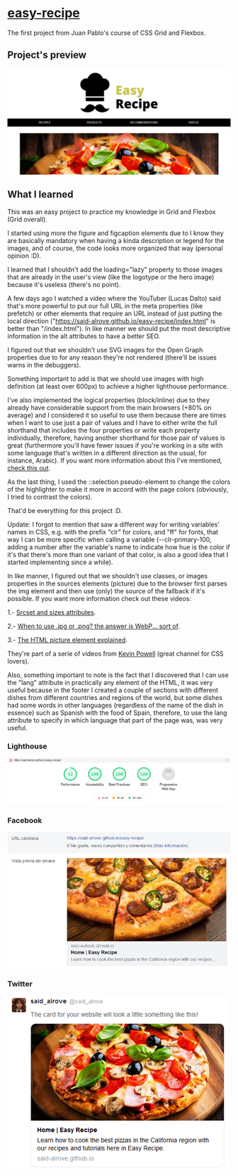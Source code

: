 # [easy-recipe](https://said-alrove.github.io/easy-recipe/)
The first project from Juan Pablo's course of CSS Grid and Flexbox.

## Project's preview
![](readme/screenshot.png)

## What I learned
This was an easy project to practice my knowledge in Grid and Flexbox (Grid overall).

I started using more the figure and figcaption elements due to I know they are basically mandatory when having a kinda description or legend for the images, and of course, the code looks more organized that way (personal opinion :D).

I learned that I shouldn't add the loading="lazy" property to those images that are already in the user's view (like the logotype or the hero image) because it's useless (there's no point).

A few days ago I watched a video where the YouTuber (Lucas Dalto) said that's more powerful to put our full URL in the meta properties (like prefetch) or other elements that require an URL instead of just putting the local direction ("https://said-alrove.github.io/easy-recipe/index.html" is better than "/index.html"). In like manner we should put the most descriptive information in the alt attributes to have a better SEO.

I figured out that we shouldn't use SVG images for the Open Graph properties due to for any reason they're not rendered (there'll be issues warns in the debuggers).

Something important to add is that we should use images with high definition (at least over 600px) to achieve a higher lighthouse performance.

I've also implemented the logical properties (block/inline) due to they already have considerable support from the main browsers (+80% on average) and I considered it so useful to use them because there are times when I want to use just a pair of values and I have to either write the full shorthand that includes the four properties or write each property individually, therefore, having another shorthand for those pair of values is great (furthermore you'll have fewer issues if you're working in a site with some language that's written in  a different direction as the usual, for instance, Arabic). If you want more information about this I've mentioned, [check this out](https://www.youtube.com/watch?v=kzvmaVik4mA).

As the last thing, I used the ::selection pseudo-element to change the colors of the highlighter to make it more in accord with the page colors (obviously, I tried to contrast the colors).

That'd be everything for this project :D.

Update: I forgot to mention that saw a different way for writing variables' names in CSS, e.g. with the prefix "clr" for colors, and "ff" for fonts, that way I can be more specific when calling a variable (--clr-primary-100, adding a number after the variable's name to indicate how hue is the color if it's that there's more than one variant of that color, is also a good idea that I started implementing since a while).

In like manner, I figured out that we shouldn't use classes, or images properties in the sources elements (picture) due to the browser first parses the img element and then use (only) the source of the fallback if it's possible. If you want more information check out these videos: 

   1.- [Srcset and sizes attributes](https://www.youtube.com/watch?v=2QYpkrX2N48&t=1s). 
  
   2.- [When to use .jpg or .png? the answer is WebP... sort of](https://www.youtube.com/watch?v=Z_28syzkv-0).
  
   3.- [The HTML picture element explained](https://www.youtube.com/watch?v=Rik3gHT24AM&t=1025s). 
  
They're part of a serie of videos from [Kevin Powell](https://www.youtube.com/user/KepowOb) (great channel for CSS lovers).

Also, something important to note is the fact that I discovered that I can use the "lang" attribute in practically any element of the HTML, it was very useful because in the footer I created a couple of sections with different dishes from different countries and regions of the world, but some dishes had some words in other languages (regardless of the name of the dish in essence) such as Spanish with the food of Spain, therefore, to use the lang attribute to specify in which language that part of the page was, was very useful.

### Lighthouse
![](readme/lighthouse.png)

### Facebook
![](readme/facebook.png)

### Twitter
![](readme/twitter.png)
